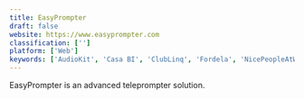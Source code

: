 ```yaml
---
title: EasyPrompter
draft: false 
website: https://www.easyprompter.com
classification: ['']
platform: ['Web']
keywords: ['AudioKit', 'Casa BI', 'ClubLinq', 'Fordela', 'NicePeopleAtWork', 'Production Hero', 'Red Giant', 'SyncOnSet']
---
```

EasyPrompter is an advanced teleprompter solution.